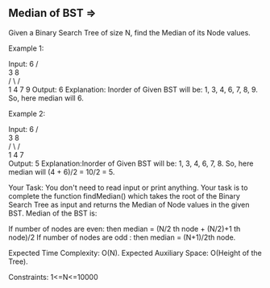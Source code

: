 Median of BST  =>
-------------


Given a Binary Search Tree of size N, find the Median of its Node values.

Example 1:

Input:
       6
     /   \
   3      8   
 /  \    /  \
1    4  7    9
Output: 6
Explanation: Inorder of Given BST will be:
1, 3, 4, 6, 7, 8, 9. So, here median will 6.

Example 2:

Input:
       6
     /   \
   3      8   
 /   \    /   
1    4   7   
Output: 5
Explanation:Inorder of Given BST will be:
1, 3, 4, 6, 7, 8. So, here median will
(4 + 6)/2 = 10/2 = 5.
 

Your Task:
You don't need to read input or print anything. Your task is to complete the function findMedian() which takes the root of the Binary Search Tree as input and returns the Median of Node values in the given BST.
Median of the BST is:

If number of nodes are even: then median = (N/2 th node + (N/2)+1 th node)/2
If number of nodes are odd : then median = (N+1)/2th node.

Expected Time Complexity: O(N).
Expected Auxiliary Space: O(Height of the Tree).


Constraints:
1<=N<=10000

 

